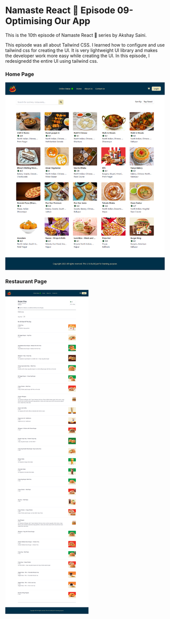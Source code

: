 # Namaste React 🚀 Episode 09- Optimising Our App

<p>This is the 10th episode of Namaste React 🚀 series by Akshay Saini.</p>
<p>This episode was all about Tailwind CSS. I learned how to configure and use tailwind css for creating the UI. It is very lightweight UI library and makes the developer work more easy while creating the UI. In this episode, I redesignedd the entire UI using tailwind css.</p>

### Home Page
<img src="screencapture-homepage.png" />

### Restaurant Page
<img src="./screencapture-restaurants.png" />
